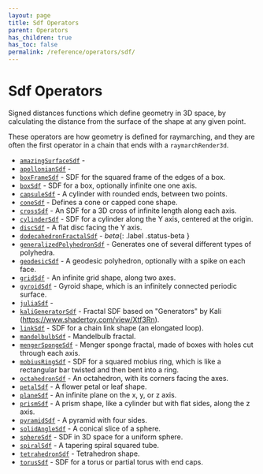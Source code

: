 ```yaml
---
layout: page
title: Sdf Operators
parent: Operators
has_children: true
has_toc: false
permalink: /reference/operators/sdf/
---
```


# Sdf Operators

Signed distances functions which define geometry in 3D space, by calculating
the distance from the surface of the shape at any given point.

These operators are how geometry is defined for raymarching, and they are
often the first operator in a chain that ends with a `raymarchRender3d`.

* [`amazingSurfaceSdf`](amazingSurfaceSdf/) - 
* [`apollonianSdf`](apollonianSdf/) - 
* [`boxFrameSdf`](boxFrameSdf/) - SDF for the squared frame of the edges of a box.
* [`boxSdf`](boxSdf/) - SDF for a box, optionally infinite one one axis.
* [`capsuleSdf`](capsuleSdf/) - A cylinder with rounded ends, between two points.
* [`coneSdf`](coneSdf/) - Defines a cone or capped cone shape.
* [`crossSdf`](crossSdf/) - An SDF for a 3D cross of infinite length along each axis.
* [`cylinderSdf`](cylinderSdf/) - SDF for a cylinder along the Y axis, centered at the origin.
* [`discSdf`](discSdf/) - A flat disc facing the Y axis.
* [`dodecahedronFractalSdf`](dodecahedronFractalSdf/) -  *beta*{: .label .status-beta }
* [`generalizedPolyhedronSdf`](generalizedPolyhedronSdf/) - Generates one of several different types of polyhedra.
* [`geodesicSdf`](geodesicSdf/) - A geodesic polyhedron, optionally with a spike on each face.
* [`gridSdf`](gridSdf/) - An infinite grid shape, along two axes.
* [`gyroidSdf`](gyroidSdf/) - Gyroid shape, which is an infinitely connected periodic surface.
* [`juliaSdf`](juliaSdf/) - 
* [`kaliGeneratorSdf`](kaliGeneratorSdf/) - Fractal SDF based on "Generators" by Kali (https://www.shadertoy.com/view/Xtf3Rn).
* [`linkSdf`](linkSdf/) - SDF for a chain link shape (an elongated loop).
* [`mandelbulbSdf`](mandelbulbSdf/) - Mandelbulb fractal.
* [`mengerSpongeSdf`](mengerSpongeSdf/) - Menger sponge fractal, made of boxes with holes cut through each axis.
* [`mobiusRingSdf`](mobiusRingSdf/) - SDF for a squared mobius ring, which is like a rectangular bar twisted and then bent into a ring.
* [`octahedronSdf`](octahedronSdf/) - An octahedron, with its corners facing the axes.
* [`petalSdf`](petalSdf/) - A flower petal or leaf shape.
* [`planeSdf`](planeSdf/) - An infinite plane on the x, y, or z axis.
* [`prismSdf`](prismSdf/) - A prism shape, like a cylinder but with flat sides, along the z axis.
* [`pyramidSdf`](pyramidSdf/) - A pyramid with four sides.
* [`solidAngleSdf`](solidAngleSdf/) - A conical slice of a sphere.
* [`sphereSdf`](sphereSdf/) - SDF in 3D space for a uniform sphere.
* [`spiralSdf`](spiralSdf/) - A tapering spiral squared tube.
* [`tetrahedronSdf`](tetrahedronSdf/) - Tetrahedron shape.
* [`torusSdf`](torusSdf/) - SDF for a torus or partial torus with end caps.
